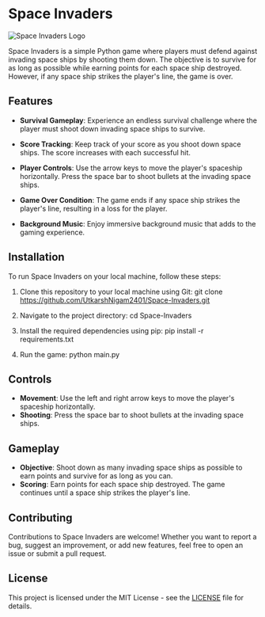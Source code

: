 # Space Invaders

![Space Invaders Logo](https://raw.githubusercontent.com/UtkarshNigam2401/Space-Invaders/main/assets/images/logo.png)

Space Invaders is a simple Python game where players must defend against invading space ships by shooting them down. The objective is to survive for as long as possible while earning points for each space ship destroyed. However, if any space ship strikes the player's line, the game is over.

## Features

- **Survival Gameplay**: Experience an endless survival challenge where the player must shoot down invading space ships to survive.
  
- **Score Tracking**: Keep track of your score as you shoot down space ships. The score increases with each successful hit.

- **Player Controls**: Use the arrow keys to move the player's spaceship horizontally. Press the space bar to shoot bullets at the invading space ships.

- **Game Over Condition**: The game ends if any space ship strikes the player's line, resulting in a loss for the player.

- **Background Music**: Enjoy immersive background music that adds to the gaming experience.

## Installation

To run Space Invaders on your local machine, follow these steps:

1. Clone this repository to your local machine using Git:
git clone https://github.com/UtkarshNigam2401/Space-Invaders.git

2. Navigate to the project directory:
cd Space-Invaders

3. Install the required dependencies using pip:
pip install -r requirements.txt

4. Run the game:
python main.py

## Controls

- **Movement**: Use the left and right arrow keys to move the player's spaceship horizontally.
- **Shooting**: Press the space bar to shoot bullets at the invading space ships.

## Gameplay

- **Objective**: Shoot down as many invading space ships as possible to earn points and survive for as long as you can.
- **Scoring**: Earn points for each space ship destroyed. The game continues until a space ship strikes the player's line.

## Contributing

Contributions to Space Invaders are welcome! Whether you want to report a bug, suggest an improvement, or add new features, feel free to open an issue or submit a pull request.

## License

This project is licensed under the MIT License - see the [LICENSE](https://github.com/UtkarshNigam2401/Space-Invaders/blob/main/LICENSE) file for details.
